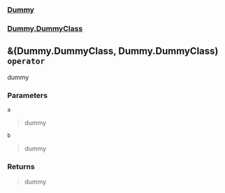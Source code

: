 ### [Dummy](./Dummy.md 'Dummy')
### [Dummy.DummyClass](./Dummy-DummyClass.md 'Dummy.DummyClass')
## &(Dummy.DummyClass, Dummy.DummyClass) `operator`
dummy
### Parameters

<a name='Dummy-DummyClass-op_BitwiseAnd(Dummy-DummyClass-_Dummy-DummyClass)-a'></a>
`a`
>dummy

<a name='Dummy-DummyClass-op_BitwiseAnd(Dummy-DummyClass-_Dummy-DummyClass)-b'></a>
`b`
>dummy
### Returns
>dummy
